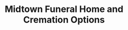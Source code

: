 ---
title: "Midtown Funeral Home and Cremation Options"
url: /chicago/midtown-funeral-home-and-cremation-options/
shop: funeral directors
---
